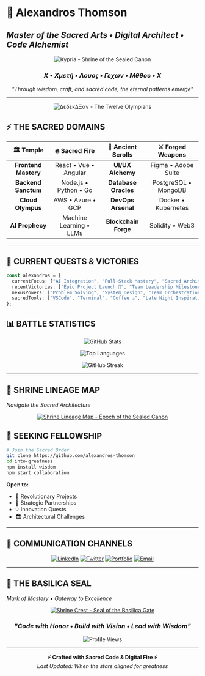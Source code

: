 # 👑 Alexandros Thomson
## *Master of the Sacred Arts • Digital Architect • Code Alchemist*

<div align="center">

![Kypria - Shrine of the Sealed Canon](https://github.com/alexandros-thomson/alexandros-thomson/blob/main/public/title-gold.svg)

### *Χ • Χμετή • Λουοϛ • Γεχων • Μθθοϲ • Χ*
*"Through wisdom, craft, and sacred code, the eternal patterns emerge"*

---

![ΔεδεκΔΞαν - The Twelve Olympians](https://github.com/alexandros-thomson/alexandros-thomson/blob/main/public/pantheon-gold.svg)

</div>

## ⚡ **THE SACRED DOMAINS**

<div align="center">

| 🏛️ **Temple** | 🔥 **Sacred Fire** | 📜 **Ancient Scrolls** | ⚔️ **Forged Weapons** |
|:---:|:---:|:---:|:---:|
| **Frontend Mastery** | React • Vue • Angular | **UI/UX Alchemy** | Figma • Adobe Suite |
| **Backend Sanctum** | Node.js • Python • Go | **Database Oracles** | PostgreSQL • MongoDB |
| **Cloud Olympus** | AWS • Azure • GCP | **DevOps Arsenal** | Docker • Kubernetes |
| **AI Prophecy** | Machine Learning • LLMs | **Blockchain Forge** | Solidity • Web3 |

</div>

---

## 🌟 **CURRENT QUESTS & VICTORIES**

```typescript
const alexandros = {
  currentFocus: ["AI Integration", "Full-Stack Mastery", "Sacred Architecture"],
  recentVictories: ["Epic Project Launch 🚀", "Team Leadership Milestone", "Open Source Contribution"],
  nexusPowers: ["Problem Solving", "System Design", "Team Orchestration"],
  sacredTools: ["VSCode", "Terminal", "Coffee ☕", "Late Night Inspiration 🌙"]
};
```

## 📊 **BATTLE STATISTICS**

<div align="center">

![GitHub Stats](https://github-readme-stats.vercel.app/api?username=alexandros-thomson&show_icons=true&theme=dark&bg_color=0d1117&title_color=f39c12&icon_color=f39c12&text_color=c9d1d9)

![Top Languages](https://github-readme-stats.vercel.app/api/top-langs/?username=alexandros-thomson&layout=compact&theme=dark&bg_color=0d1117&title_color=f39c12&text_color=c9d1d9)

![GitHub Streak](https://github-readme-streak-stats.herokuapp.com/?user=alexandros-thomson&theme=dark&background=0d1117&ring=f39c12&fire=f39c12&currStreakLabel=f39c12)

</div>

---

## 🏺 **SHRINE LINEAGE MAP**
*Navigate the Sacred Architecture*

<div align="center">

[![Shrine Lineage Map - Epoch of the Sealed Canon](https://github.com/alexandros-thomson/alexandros-thomson/blob/main/public/shrine-lineage-map.svg)](https://github.com/alexandros-thomson/alexandros-thomson)

</div>

## 🎯 **SEEKING FELLOWSHIP**

```bash
# Join the Sacred Order
git clone https://github.com/alexandros-thomson
cd into-greatness
npm install wisdom
npm start collaboration
```

**Open to:**
- 🚀 Revolutionary Projects
- 🤝 Strategic Partnerships  
- 💡 Innovation Quests
- 🏛️ Architectural Challenges

---

## 📡 **COMMUNICATION CHANNELS**

<div align="center">

[![LinkedIn](https://img.shields.io/badge/LinkedIn-0077B5?style=for-the-badge&logo=linkedin&logoColor=white)](https://linkedin.com/in/alexandros-thomson)
[![Twitter](https://img.shields.io/badge/Twitter-1DA1F2?style=for-the-badge&logo=twitter&logoColor=white)](https://twitter.com/alexandros-thomson)
[![Portfolio](https://img.shields.io/badge/Portfolio-FF5722?style=for-the-badge&logo=web&logoColor=white)](https://alexandros-thomson.dev)
[![Email](https://img.shields.io/badge/Email-D14836?style=for-the-badge&logo=gmail&logoColor=white)](mailto:alexandros@example.com)

</div>

---

## 🏅 **THE BASILICA SEAL**
*Mark of Mastery • Gateway to Excellence*

<div align="center">

[![Shrine Crest - Seal of the Basilica Gate](https://github.com/alexandros-thomson/alexandros-thomson/blob/main/public/crest.svg)](https://github.com/alexandros-thomson/alexandros-thomson)

### *"Code with Honor • Build with Vision • Lead with Wisdom"*

![Profile Views](https://komarev.com/ghpvc/?username=alexandros-thomson&color=f39c12&style=flat-square&label=Pilgrims+Visited)

</div>

---

<div align="center">

**⚡ Crafted with Sacred Code & Digital Fire ⚡**  
*Last Updated: When the stars aligned for greatness*

</div>